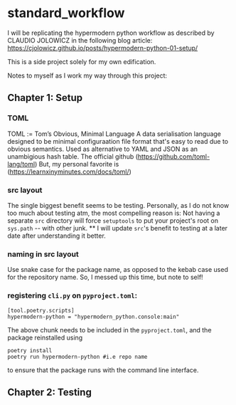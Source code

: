 # standard_workflow

I will be replicating the hypermodern python workflow as described by CLAUDIO JOLOWICZ in the following blog article:
https://cjolowicz.github.io/posts/hypermodern-python-01-setup/

This is a side project solely for my own edification. 

Notes to myself as I work my way through this project:
## Chapter 1: Setup
### TOML
TOML := Tom’s Obvious, Minimal Language
A data serialisation language designed to be minimal configuraation file format that's easy to read due to obvious semantics. Used as alternative to YAML and JSON as an unambigious hash table. 
The official github (https://github.com/toml-lang/toml)
But, my personal favorite is (https://learnxinyminutes.com/docs/toml/)

### src layout
The single biggest benefit seems to be testing.
Personally, as I do not know too much about testing atm, the most compelling reason is: Not having a separate `src` directory will force `setuptools` to put your project's root on `sys.path` -- with other junk.
** I will update `src`'s benefit to testing at a later date after understanding it better.

### naming in src layout
Use snake case for the package name, as opposed to the kebab case used for the repository name. So, I messed up this time, but note to self!

### registering `cli.py` on `pyproject.toml`:
```
[tool.poetry.scripts]
hypermodern-python = "hypermodern_python.console:main"
```
The above chunk needs to be included in the `pyproject.toml`, and the package reinstalled using 
```
poetry install
poetry run hypermodern-python #i.e repo name
```
to ensure that the package runs with the command line interface.

## Chapter 2: Testing
